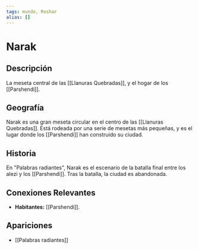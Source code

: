 ```yaml
---
tags: mundo, Roshar
alias: []
---
```


# Narak

## Descripción
La meseta central de las [[Llanuras Quebradas]], y el hogar de los [[Parshendi]].

## Geografía
Narak es una gran meseta circular en el centro de las [[Llanuras Quebradas]]. Está rodeada por una serie de mesetas más pequeñas, y es el lugar donde los [[Parshendi]] han construido su ciudad.

## Historia
En "Palabras radiantes", Narak es el escenario de la batalla final entre los alezi y los [[Parshendi]]. Tras la batalla, la ciudad es abandonada.

## Conexiones Relevantes
* **Habitantes:** [[Parshendi]].

## Apariciones
* [[Palabras radiantes]]

